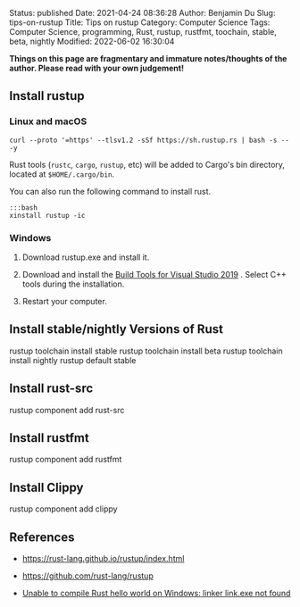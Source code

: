 Status: published
Date: 2021-04-24 08:36:28
Author: Benjamin Du
Slug: tips-on-rustup
Title: Tips on rustup
Category: Computer Science
Tags: Computer Science, programming, Rust, rustup, rustfmt, toochain, stable, beta, nightly
Modified: 2022-06-02 16:30:04

**Things on this page are fragmentary and immature notes/thoughts of the author. Please read with your own judgement!**


## Install rustup

### Linux and macOS

    curl --proto '=https' --tlsv1.2 -sSf https://sh.rustup.rs | bash -s -- -y

Rust tools (`rustc`, `cargo`, `rustup`, etc) 
will be added to Cargo's bin directory, 
located at `$HOME/.cargo/bin`.

You can also run the following command to install rust.

    :::bash
    xinstall rustup -ic

### Windows

1. Download rustup.exe and install it.

2. Download and install the 
    [Build Tools for Visual Studio 2019](https://visualstudio.microsoft.com/thank-you-downloading-visual-studio/?sku=BuildTools&rel=16)
    . 
    Select C++ tools during the installation.

3. Restart your computer.

## Install stable/nightly Versions of Rust

rustup toolchain install stable
rustup toolchain install beta
rustup toolchain install nightly
rustup default stable



## Install rust-src

rustup component add rust-src

## Install rustfmt

rustup component add rustfmt

## Install Clippy

rustup component add clippy


## References 

- https://rust-lang.github.io/rustup/index.html

- https://github.com/rust-lang/rustup

- [Unable to compile Rust hello world on Windows: linker link.exe not found](https://stackoverflow.com/questions/55603111/unable-to-compile-rust-hello-world-on-windows-linker-link-exe-not-found)
